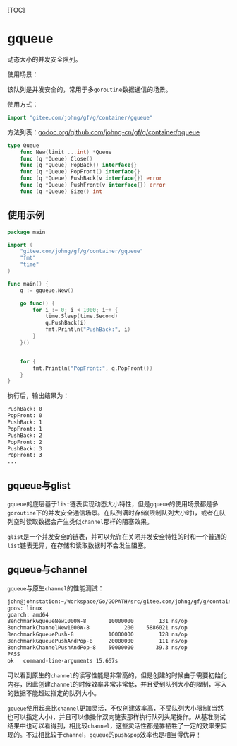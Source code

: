 [TOC]

# gqueue

动态大小的并发安全队列。

使用场景：

该队列是并发安全的，常用于多`goroutine`数据通信的场景。

使用方式：
```go
import "gitee.com/johng/gf/g/container/gqueue"
```

方法列表：[godoc.org/github.com/johng-cn/gf/g/container/gqueue](https://godoc.org/github.com/johng-cn/gf/g/container/gqueue)
```go
type Queue
    func New(limit ...int) *Queue
    func (q *Queue) Close()
    func (q *Queue) PopBack() interface{}
    func (q *Queue) PopFront() interface{}
    func (q *Queue) PushBack(v interface{}) error
    func (q *Queue) PushFront(v interface{}) error
    func (q *Queue) Size() int
```

## 使用示例

```go
package main

import (
    "gitee.com/johng/gf/g/container/gqueue"
    "fmt"
    "time"
)

func main() {
    q := gqueue.New()

    go func() {
        for i := 0; i < 1000; i++ {
            time.Sleep(time.Second)
            q.PushBack(i)
            fmt.Println("PushBack:", i)
        }
    }()


    for {
        fmt.Println("PopFront:", q.PopFront())
    }
}
```
执行后，输出结果为：
```html
PushBack: 0
PopFront: 0
PushBack: 1
PopFront: 1
PushBack: 2
PopFront: 2
PushBack: 3
PopFront: 3
...
```


## gqueue与glist

`gqueue`的底层基于`list`链表实现动态大小特性，但是`gqueue`的使用场景都是多`goroutine`下的并发安全通信场景。在队列满时存储(限制队列大小时)，或者在队列空时读取数据会产生类似`channel`那样的阻塞效果。

`glist`是一个并发安全的链表，并可以允许在关闭并发安全特性的时和一个普通的`list`链表无异，在存储和读取数据时不会发生阻塞。


## gqueue与channel
`gqueue`与原生`channel`的性能测试：
```html
john@johnstation:~/Workspace/Go/GOPATH/src/gitee.com/johng/gf/g/container/gqueue$ go test *.go -bench=".*"
goos: linux
goarch: amd64
BenchmarkGqueueNew1000W-8       10000000        131 ns/op
BenchmarkChannelNew1000W-8           200    5886021 ns/op
BenchmarkGqueuePush-8           10000000        128 ns/op
BenchmarkGqueuePushAndPop-8     20000000        111 ns/op
BenchmarkChannelPushAndPop-8    50000000       39.3 ns/op
PASS
ok   command-line-arguments 15.667s
```
可以看到原生的`channel`的读写性能是非常高的，但是创建的时候由于需要初始化内存，因此创建`channel`的时候效率非常非常低，并且受到队列大小的限制，写入的数据不能超过指定的队列大小。

`gqueue`使用起来比`channel`更加灵活，不仅创建效率高，不受队列大小限制(当然也可以指定大小)，并且可以像操作双向链表那样执行队列头尾操作。从基准测试结果中也可以看得到，相比较`channel`，这些灵活性都是靠牺牲了一定的效率来实现的。不过相比较于`channe`l，`gqueue`的`push&pop`效率也是相当得优异！

